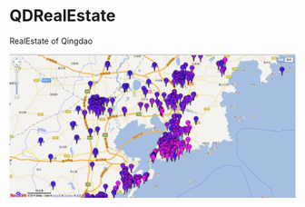 QDRealEstate
============

RealEstate of Qingdao

![github](http://github.com/imleon/qdrealestate/raw/master/src/main/resources/baidu.png "Real Estate of Qingdao")
